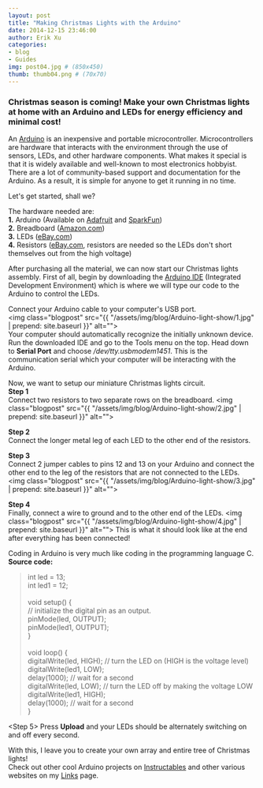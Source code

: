 ```yaml
---
layout: post
title: "Making Christmas Lights with the Arduino"
date: 2014-12-15 23:46:00
author: Erik Xu
categories: 
- blog
- Guides
img: post04.jpg # (850x450)
thumb: thumb04.png # (70x70)
---
```


### Christmas season is coming! Make your own Christmas lights at home with an Arduino and LEDs for energy efficiency and minimal cost!

An [Arduino](http://arduino.cc/) is an inexpensive and portable microcontroller. Microcontrollers are hardware that interacts with the environment through the use of sensors, LEDs, and other hardware components. What makes it special is that it is widely available and well-known to most electronics hobbyist. There are a lot of community-based support and documentation for the Arduino. As a result, it is simple for anyone to get it running in no time.
<!--more-->
Let's get started, shall we?

The hardware needed are:
<br><b>1.</b> Arduino (Available on [Adafruit](http://www.adafruit.com/products/50) and [SparkFun](https://www.sparkfun.com/products/11021))<br>
<b>2.</b> Breadboard ([Amazon.com](http://www.amazon.com/s/ref=nb_sb_noss_1?url=search-alias%3Daps&field-keywords=breadboard))<br>
<b>3.</b> LEDs ([eBay.com](http://www.ebay.com/sch/i.html?_odkw=cheap+light+emitting+diode&_from=R40%7CR40&_osacat=0&_from=R40&_trksid=p2045573.m570.l1313.TR4.TRC2.A0.H0.Xlight+emitting+diode&_nkw=light+emitting+diode&_sacat=0))<br>
<b>4.</b> Resistors ([eBay.com](http://www.ebay.com/sch/i.html?_from=R40&_trksid=p2050601.m570.l1313.TR11.TRC1.A0.H0.Xresistors&_nkw=resistors&_sacat=0), resistors are needed so the LEDs don't short themselves out from the high voltage) 

After purchasing all the material, we can now start our Christmas lights assembly.
First of all, begin by downloading the [Arduino IDE](http://arduino.cc/en/main/software) (Integrated Development Environment) which is where we will type our code to the Arduino to control the LEDs.

Connect your Arduino cable to your computer's USB port.
<br><img class="blogpost" src="{{ "/assets/img/blog/Arduino-light-show/1.jpg" | prepend: site.baseurl }}" alt="">
<br>
Your computer should automatically recognize the initially unknown device.
Run the downloaded IDE and go to the Tools menu on the top. Head down to <b>Serial Port</b> and choose <i>/dev/tty.usbmodem1451</i>. This is the communication serial which your computer will be interacting with the Arduino.

Now, we want to setup our miniature Christmas lights circuit.
<br><b>Step 1</b><br>
Connect two resistors to two separate rows on the breadboard.
<img class="blogpost" src="{{ "/assets/img/blog/Arduino-light-show/2.jpg" | prepend: site.baseurl }}" alt="">
<br>

<b>Step 2</b><br>
Connect the longer metal leg of each LED to the other end of the resistors.

<b>Step 3</b><br>
Connect 2 jumper cables to pins 12 and 13 on your Arduino and connect the other end to the leg of the resistors that are not connected to the LEDs.
<img class="blogpost" src="{{ "/assets/img/blog/Arduino-light-show/3.jpg" | prepend: site.baseurl }}" alt="">
<br>

<b>Step 4</b><br>
Finally, connect a wire to ground and to the other end of the LEDs.
<img class="blogpost" src="{{ "/assets/img/blog/Arduino-light-show/4.jpg" | prepend: site.baseurl }}" alt="">
This is what it should look like at the end after everything has been connected!
<br>

Coding in Arduino is very much like coding in the programming language C.
<br><b>Source code:</b><br>

<blockquote>
int led = 13;<br>
int led1 = 12;<br>
<br>
void setup() {         <br>       
  // initialize the digital pin as an output.<br>
  pinMode(led, OUTPUT);     <br>
  pinMode(led1, OUTPUT);   <br>
}<br>
<br>
void loop() {<br>
  digitalWrite(led, HIGH);   // turn the LED on (HIGH is the voltage level)<br>
  digitalWrite(led1, LOW);<br>
  delay(1000);               // wait for a second<br>
  digitalWrite(led, LOW);    // turn the LED off by making the voltage LOW<br>
  digitalWrite(led1, HIGH);<br>
  delay(1000);               // wait for a second<br>
}
</blockquote>

<Step 5>
Press <b>Upload</b> and your LEDs should be alternately switching on and off every second. 

With this, I leave you to create your own array and entire tree of Christmas lights!
<br>Check out other cool Arduino projects on [Instructables](http://www.instructables.com/id/Arduino-Projects/) and other various websites on my [Links](http://xueyj.github.io/engmentor101/links/) page.